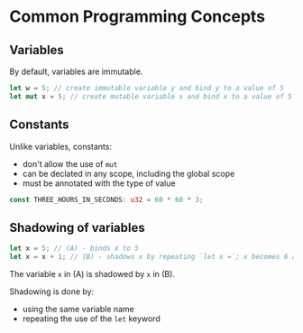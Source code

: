 # Common Programming Concepts

## Variables

By default, variables are immutable.

```rust
let w = 5; // create immutable variable y and bind y to a value of 5
let mut x = 5; // create mutable variable x and bind x to a value of 5
```

## Constants

Unlike variables, constants:

- don't allow the use of `mut`
- can be declated in any scope, including the global scope
- must be annotated with the type of value

```rust
const THREE_HOURS_IN_SECONDS: u32 = 60 * 60 * 3;
```

## Shadowing of variables

```rust
let x = 5; // (A) - binds x to 5
let x = x + 1; // (B) - shadows x by repeating `let x =`; x becomes 6 at the completion of the evaluation of this expression
```

The variable `x` in (A) is shadowed by `x` in (B).

Shadowing is done by:

- using the same variable name
- repeating the use of the `let` keyword
